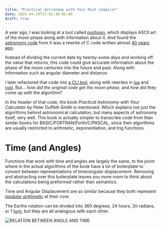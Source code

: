 ```yaml
---
title: "Practical Astronomy with Your Rust Compiler"
date: 2025-04-29T17:02:40-05:00
draft: true
---
```

A year ago, I was looking at a tool called [pyphoon](https://github.com/chubin/pyphoon),
which displays ASCII art of the moon phase along with information about it. And found the
[astronomy code](https://github.com/chubin/pyphoon/blob/master/pyphoon/lib/astro.py) from it
was a rewrite of C code written almost [40 years ago](https://www.fourmilab.ch/moontoolw/).

Instead of dividing the current date by twenty-some days and working off the value that returns, this code
could give accurate information about the phase of the moon centuries into the future and past. Along with
information such as angular diameter and distance.

I later refactored that code into [a CLI tool](https://github.com/oliverkwebb/moontool), along with
rewrites in [lua](https://github.com/oliverkwebb/moontool/tree/main/lua) and
[rust](https://github.com/oliverkwebb/moontool-rs). But... *how did the original code get the moon phase*,
and how did they come up with the algorithm?

In the header of that code, the book *Practical Astronomy with Your Calculator* by Peter Duffett-Smith is mentioned.
Which explains not just the algorithms behind astronomical calculation, but many aspects of astronomy itself, very well.
This book is actually simpler to transcribe code from than similar books for BASIC/FORTRAN/Forth/C/PASCAL,
since their algorithms are usually restricted to arithmetic, exponentiation, and trig functions.

# Time (and Angles)

Functions that work with time and angles are largely the same, to the point where in the actual algorithms
of the book have a lot of boilerplate to convert between representations of time/angular displacement.
Removing and abstracting over this boilerplate leaves you more room to think about the calculations being
preformed rather than semantics.

Time and Angular Displacement are so similar because they both represent [*modular arithmetic*](https://en.wikipedia.org/wiki/Modular_arithmetic) at their core.

The Earths rotation can be divided into 360 degrees, 24 hours, 2π radians, or 1 [turn](https://en.wikipedia.org/wiki/Turn_(angle)), but they are all analogous with each other.

![RELATION BETWEEN ANGLE AND TIME](/graph/AngleTime.png)
